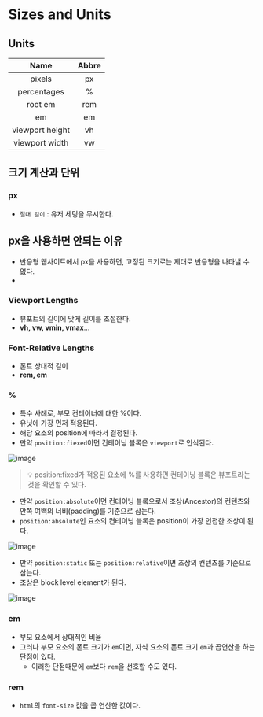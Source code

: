 # Sizes and Units

## Units

|Name|Abbre|
|:---:|:---:|
|pixels|px|
|percentages|%|
|root em|rem|
|em|em|
|viewport height|vh|
|viewport width|vw|

## 크기 계산과 단위

### px

- `절대 길이` : 유저 세팅을 무시한다.

## px을 사용하면 안되는 이유

- 반응형 웹사이트에서 px을 사용하면, 고정된 크기로는 제대로 반응형을 나타낼 수 없다.
- 
### Viewport Lengths

- 뷰포트의 길이에 맞게 길이를 조절한다.
- **vh, vw, vmin, vmax**...

### Font-Relative Lengths

- 폰트 상대적 길이
- **rem, em**

### %

- 특수 사례로, 부모 컨테이너에 대한 %이다.
- 유닛에 가장 먼저 적용된다.
- 해당 요소의 position에 따라서 결정된다.
- 만약 `position:fiexed`이면 컨테이닝 블록은 `viewport`로 인식된다.

![image](https://github.com/ash9river/Resposive-Desgin/assets/121378532/a42e1402-2d56-418c-9b17-61c7da91f316)


> 💡 position:fixed가 적용된 요소에 %를 사용하면 컨테이닝 블록은 뷰포트라는 것을 확인할 수 있다.

- 만약 `position:absolute`이면 컨테이닝 블록으로서 조상(Ancestor)의 컨텐츠와 안쪽 여백의 너비(padding)를 기준으로 삼는다.
- `position:absolute`인 요소의 컨테이닝 블록은 position이 가장 인접한 조상이 된다.

![image](https://github.com/ash9river/Resposive-Desgin/assets/121378532/de2ada0b-bcd2-42f0-be51-4c223d7413a2)

- 만약 `position:static` 또는 `position:relative`이면 조상의 컨텐츠를 기준으로 삼는다.
- 조상은 block level element가 된다.

![image](https://github.com/ash9river/Resposive-Desgin/assets/121378532/d851a4eb-da43-436b-ac5e-0b6186c90b08)

### em

- 부모 요소에서 상대적인 비율
- 그러나 부모 요소의 폰트 크기가 `em`이면, 자식 요소의 폰트 크기 `em`과 곱연산을 하는 단점이 있다.
  - 이러한 단점때문에 `em`보다 `rem`을 선호할 수도 있다. 

### rem

- `html`의 `font-size` 값을 곱 연산한 값이다.







